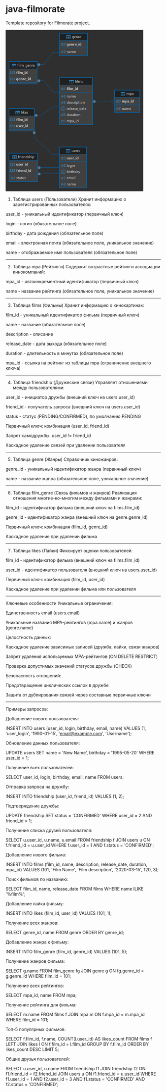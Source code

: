 # java-filmorate
Template repository for Filmorate project.

![](schema.png)
1. Таблица users (Пользователи)
   Хранит информацию о зарегистрированных пользователях:

user_id - уникальный идентификатор (первичный ключ)

login - логин (обязательное поле)

birthday - дата рождения (обязательное поле)

email - электронная почта (обязательное поле, уникальное значение)

name - отображаемое имя пользователя (обязательное поле)

---
2. Таблица mpa (Рейтинги)
   Содержит возрастные рейтинги ассоциации кинокомпаний:

mpa_id - автоинкрементный идентификатор (первичный ключ)

name - название рейтинга (обязательное поле, уникальное значение)

---
3. Таблица films (Фильмы)
   Хранит информацию о кинокартинах:

film_id - уникальный идентификатор фильма (первичный ключ)

name - название (обязательное поле)

description - описание 

release_date - дата выхода (обязательное поле)

duration - длительность в минутах (обязательное поле)

mpa_id - ссылка на рейтинг из таблицы mpa (ограничение внешнего ключа)

---
4. Таблица friendship (Дружеские связи)
   Управляет отношениями между пользователями:

user_id - инициатор дружбы (внешний ключ на users.user_id)

friend_id - получатель запроса (внешний ключ на users.user_id)

status - статус (PENDING/CONFIRMED), по умолчанию PENDING

Первичный ключ: комбинация (user_id, friend_id)

Запрет самодружбы: user_id != friend_id

Каскадное удаление связей при удалении пользователя

---
5. Таблица genre (Жанры)
   Справочник киножанров:

genre_id - уникальный идентификатор жанра (первичный ключ)

name - название жанра (обязательное поле, уникальное значение)

---
6. Таблица film_genre (Связь фильмов и жанров)
   Реализация отношения многие-ко-многим между фильмами и жанрами:

film_id - идентификатор фильма (внешний ключ на films.film_id)

genre_id - идентификатор жанра (внешний ключ на genre.genre_id)

Первичный ключ: комбинация (film_id, genre_id)

Каскадное удаление при удалении фильма

---
7. Таблица likes (Лайки)
   Фиксирует оценки пользователей:

film_id - идентификатор фильма (внешний ключ на films.film_id)

user_id - идентификатор пользователя (внешний ключ на users.user_id)

Первичный ключ: комбинация (film_id, user_id)

Каскадное удаление при удалении фильма или пользователя

---
Ключевые особенности
Уникальные ограничения:

Единственность email (users.email)

Уникальные названия MPA-рейтингов (mpa.name) и жанров (genre.name)

Целостность данных:

Каскадное удаление зависимых записей (дружба, лайки, связи жанров)

Запрет удаления используемых MPA-рейтингов (ON DELETE RESTRICT)

Проверка допустимых значений статусов дружбы (CHECK)

Безопасность отношений:

Предотвращение циклических ссылок в дружбе

Защита от дублирования связей через составные первичные ключи

---
Примеры запросов:

Добавление нового пользователя:

INSERT INTO users (user_id, login, birthday, email, name)
VALUES (1, 'user_login', '1990-01-15', 'email@example.com', 'Username');

Обновление данных пользователя:

UPDATE users
SET name = 'New Name', birthday = '1995-05-20'
WHERE user_id = 1;

Получение всех пользователей:

SELECT user_id, login, birthday, email, name
FROM users;

Отправка запроса на дружбу:

INSERT INTO friendship (user_id, friend_id)
VALUES (1, 2);

Подтверждение дружбы:

UPDATE friendship
SET status = 'CONFIRMED'
WHERE user_id = 2 AND friend_id = 1;

Получение списка друзей пользователя:

SELECT u.user_id, u.name, u.email
FROM friendship f
JOIN users u ON f.friend_id = u.user_id
WHERE f.user_id = 1 AND f.status = 'CONFIRMED';

Добавление нового фильма:

INSERT INTO films (film_id, name, description, release_date, duration, mpa_id)
VALUES (101, 'Film Name', 'Film description', '2020-03-15', 120, 3);

Поиск фильмов по названию:

SELECT film_id, name, release_date
FROM films
WHERE name ILIKE '%film%';

Добавление лайка фильму:

INSERT INTO likes (film_id, user_id)
VALUES (101, 1);

Получение всех жанров:

SELECT genre_id, name
FROM genre
ORDER BY genre_id;

Добавление жанра к фильму:

INSERT INTO film_genre (film_id, genre_id)
VALUES (101, 5);

Получение жанров фильма:

SELECT g.name
FROM film_genre fg
JOIN genre g ON fg.genre_id = g.genre_id
WHERE film_id = 101;

Получение всех рейтингов:

SELECT mpa_id, name
FROM mpa;

Получение рейтинга для фильма:

SELECT m.name
FROM films f
JOIN mpa m ON f.mpa_id = m.mpa_id
WHERE film_id = 101;

Топ-5 популярных фильмов:

SELECT f.film_id, f.name, COUNT(l.user_id) AS likes_count
FROM films f
LEFT JOIN likes l ON f.film_id = l.film_id
GROUP BY f.film_id
ORDER BY likes_count DESC
LIMIT 5;

Общие друзья пользователей:

SELECT u.user_id, u.name
FROM friendship f1
JOIN friendship f2 ON f1.friend_id = f2.friend_id
JOIN users u ON f1.friend_id = u.user_id
WHERE f1.user_id = 1 AND f2.user_id = 3
AND f1.status = 'CONFIRMED' AND f2.status = 'CONFIRMED';